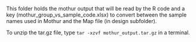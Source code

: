 This folder holds the mothur output that will be read by the R code and a key (mothur_group_vs_sample_code.xlsx) to convert between the sample names used in Mothur and the Map file (in design subfolder).

To unzip the tar.gz file, type `tar -xzvf mothur_output.tar.gz` in a terminal.

